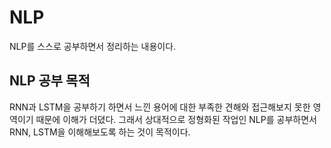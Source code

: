 # NLP
NLP를 스스로 공부하면서 정리하는 내용이다.

## NLP 공부 목적
RNN과 LSTM을 공부하기 하면서 느낀 용어에 대한 부족한 견해와 접근해보지 못한 영역이기 때문에 이해가 더뎠다. 그래서 상대적으로 정형화된 작업인 NLP를 공부하면서 RNN, LSTM을 이해해보도록 하는 것이 목적이다.
